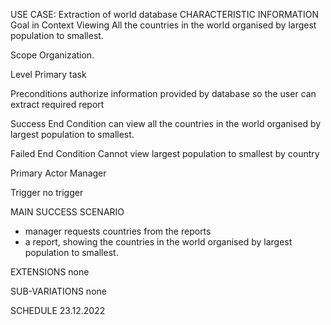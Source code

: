 USE CASE: Extraction of world database
CHARACTERISTIC INFORMATION
Goal in Context
Viewing All the countries in the world organised by largest population to smallest.

Scope
Organization.

Level
Primary task

Preconditions
authorize information provided by database so the user can extract required report

Success End Condition
can view all the countries in the world organised by largest population to smallest.

Failed End Condition
Cannot view largest population to smallest by country 

Primary Actor
Manager

Trigger
no trigger

MAIN SUCCESS SCENARIO
- manager requests countries from the reports
- a report, showing the countries in the world organised by largest population to smallest.

EXTENSIONS
none

SUB-VARIATIONS
none


SCHEDULE
23.12.2022
